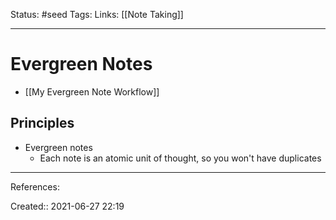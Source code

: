 Status: #seed
Tags: 
Links: [[Note Taking]]
___
# Evergreen Notes
- [[My Evergreen Note Workflow]]
## Principles
- Evergreen notes
	- Each note is an atomic unit of thought, so you won't have duplicates
___
References:

Created:: 2021-06-27 22:19
